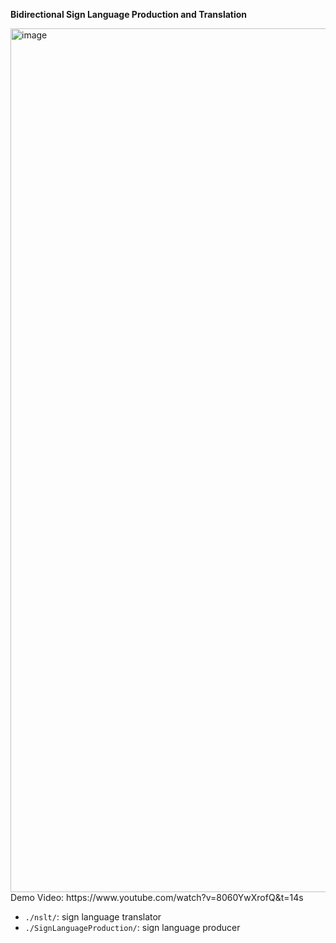**Bidirectional Sign Language Production and Translation**

<img width="1382" alt="image" src="https://github.com/user-attachments/assets/ea35c79a-4545-40d4-ba78-fc9444534c3f" />
Demo Video: https://www.youtube.com/watch?v=8060YwXrofQ&t=14s

- `./nslt/`: sign language translator
- `./SignLanguageProduction/`: sign language producer
